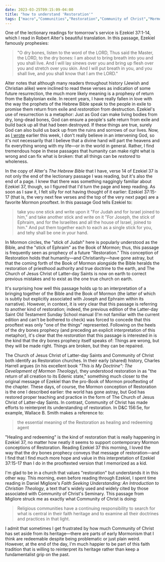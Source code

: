 ```yaml
---
date: 2023-03-25T09:15:09-04:00
title: "how to understand 'Restoration'"
tags: ["macro","Communities","Restoration","Community of Christ","Mormonism","Robert Alter","Babylonian exile","Hebrew Bible","prooftexting","Charles Harrell","Daniel Migliore"]
---
```

One of the lectionary readings for tomorrow's service is Ezekiel 37:1-14, which I read in Robert Alter's beautiful translation. In this passage, Ezekiel famously prophesies:

> "O dry bones, listen to the word of the LORD, Thus said the Master, the LORD, to the dry bones: I am about to bring breath into you and you shall live. And I will lay sinews over you and bring up flesh over you and stretch over you skin. And I will put breath in you, and you shall live, and you shall know that I am the LORD." 

Alter notes that although many readers throughout history (Jewish and Christian alike) were inclined to read these verses as indication of some future resurrection, the much more likely meaning is a prophesy of return from the Babylonian exile. In recent years, I have really fallen in love with the way the prophets of the Hebrew Bible speak to the people in exile to promise them return from exile and *restoration* from destruction. Ezekiel's use of resurrection is a metaphor: Just as God can make living bodies from dry, long-dead bones, God can ensure a people's safe return from exile and build back up all that had been destroyed. If these things are true, surely God can also build us back up from the ruins and sorrows of our lives. Now, as [I wrote](https://spencergreenhalgh.com/myself/forgiving-reality/) earlier this week, I don't really believe in an intervening God, so it's not necessarily that I believe that a divine hand will part the heavens and fix everything wrong with my life—or in the world in general. Rather, I find tremendous hope in these passages that humanity can make right what is wrong and can fix what is broken: that all things can be *restored* to wholeness.

In the copy of Alter's *The Hebrew Bible* that I have, verse 14 of Ezekiel 37 is not only the end of the lectionary passage I was reading, but it's also the end of a page. I knew that there was something naggingly familiar about Ezekiel 37, though, so I figured that I'd turn the page and keep reading. As soon as I saw it, I felt silly for not having thought of it earlier: Ezekiel 37:15-17 (that is, the very next few verses and the top of the very next page) are a favorite Mormon prooftext. In this passage God tells Ezekiel to: 

> take you one stick and write upon it "For Judah and for Israel joined to him," and take another stick and write on it "For Joseph, the stick of Ephraim, and for the Israelites and all the house of Israel, joined to him." And put them together each to each as a single stick for you, and tehy shall be one in your hand.

In Mormon circles, the "stick of Judah" here is popularly understood as the Bible, and the "stick of Ephraim" as the Book of Mormon; thus, this passage is frequently seen as prophecy of a future "Restoration." This conception of Restoration holds that humanity—and Christianity—have gone astray, but that the coming forth of the Book of Mormon alongside the Bible heralds the restoration of priesthood authority and true doctrine to the earth, and The Church of Jesus Christ of Latter-day Saints is now on earth to correct previous mistakes and to exist as the one true church on earth.

It's surprising how well this passage holds up to an interpretation of a bringing together of the Bible and the Book of Mormon (the latter of which is subtly but explicitly associated with Joseph and Ephraim within its narrative). However, in context, it is very clear that this passage is referring to another kind of restoration; indeed, the previous edition of the Latter-day Saint Old Testament Sunday School manual (I'm not familiar with the current edition and can't be bothered to check) was forced to concede that this prooftext was only "one of the things" represented. Following on the heels of the dry bones prophecy (and preceding an explicit interpretation of this metaphor), it's clear that the *restoration* that this passage is interested in is the kind that the dry bones prophecy itself speaks of: Things are wrong, but they will be made right. Things are broken, but they can be repaired. 

The Church of Jesus Christ of Latter-day Saints and Community of Christ both identify as Restoration churches. In their early (shared) history, Charles Harrell argues (in his excellent book *"This is My Doctrine": The Development of Mormon Theology*), they understood restoration in as "the return of all creation to its Edenic state," something much closer to the original message of Ezekiel than the pro-Book of Mormon prooftexting of the chapter. These days, of course, the Mormon conception of Restoration is the one I described earlier: the world has gone astray, but God has restored proper teaching and practice in the form of The Church of Jesus Christ of Latter-day Saints. In contrast, Community of Christ has made efforts to reinterpret its understanding of restoration. In D&C 156:5e, for example, Wallace B. Smith makes a reference to: 

> the essential meaning of the Restoration as healing and redeeming agent

"Healing and redeeming" is the kind of restoration that is really happening in Ezekiel 37, no matter how neatly it seems to support contemporary Mormon conceptions of Restoration. Reading Ezekiel 37 this morning, I loved the way that the dry bones prophecy conveys that message of restoration—and I find that I find much more hope and value in this interpretation of Ezekiel 37:15-17 than I do in the prooftexted version that I memorized as a kid. 

I'm glad to be in a church that values "restoration" but understands it in this other way. This morning, even before reading through Ezekiel, I spent time reading in Daniel Migliore's *Faith Seeking Understanding: An Introduction to Christian Theology*, a text that's widely used and widely cited by those associated with Community of Christ's Seminary. This passage from Migliore struck me as exactly what Community of Christ is doing: 

> Religious communities have a continuing responsibility to search for what is central in their faith heritage and to examine all their doctrines and practices in that light.

I admit that sometimes I get frustrated by how much Community of Christ has set aside from its heritage—there are parts of early Mormonism that I think are redeemable despite being problematic or just plain weird. However, at the end of the day, I'm much happier to be part of this faith tradition that is willing to reinterpret its heritage rather than keep a fundamentalist grip on the past.